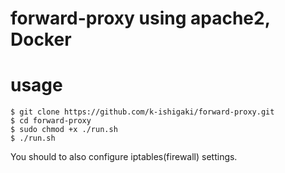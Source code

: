 # forward-proxy using apache2, Docker

# usage

`$ git clone https://github.com/k-ishigaki/forward-proxy.git`  
`$ cd forward-proxy`  
`$ sudo chmod +x ./run.sh`  
`$ ./run.sh`

You should to also configure iptables(firewall) settings.
